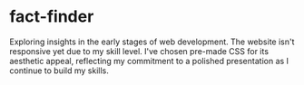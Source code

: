 # fact-finder
Exploring insights in the early stages of web development. The website isn't responsive yet due to my skill level. I've chosen pre-made CSS for its aesthetic appeal, reflecting my commitment to a polished presentation as I continue to build my skills.
